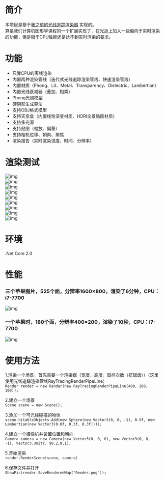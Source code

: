  # 简介  
本项目是基于[我之前的光线追踪渲染器](https://github.com/pg7go/RayTracing) 实现的。  
算是我们计算机图形学课程的一个扩展实现了，在光追上加入一些偏向于实时渲染的功能，但是限于CPU性能还是达不到实时渲染的要求。  

# 功能  
- 只靠CPU的离线渲染  
- 内置两种渲染管线（迭代式光线追踪渲染管线、快速渲染管线）  
- 内置材质（Phong、Lit、Metal、Transparency、Dielectric、Lambertian）  
- 内置光线衰减器（叠加、相乘）  
- Phong光照模型  
- 硬阴影生成算法  
- 支持OBJ格式模型  
- 支持天空盒（内置线性渐变材质、HDRI全景贴图材质）  
- 支持多光源  
- 支持贴图（缩放、偏移）  
- 支持相机位移、朝向、聚焦  
- 渲染报告（实时渲染进度、时间、分辨率）  

# 渲染测试

![img](https://raw.githubusercontent.com/pg7go/CPU-Render/master/Screenshots/Render.png)  
![img](https://raw.githubusercontent.com/pg7go/CPU-Render/master/Screenshots/new1.png)  
![img](https://raw.githubusercontent.com/pg7go/CPU-Render/master/Screenshots/render2.gif)  
![img](https://raw.githubusercontent.com/pg7go/CPU-Render/master/Screenshots/Chapter_12.png)  
![img](https://raw.githubusercontent.com/pg7go/CPU-Render/master/Screenshots/Chapter_8.png)  
![img](https://raw.githubusercontent.com/pg7go/CPU-Render/master/Screenshots/Chapter_9.png)  
![img](https://raw.githubusercontent.com/pg7go/CPU-Render/master/Screenshots/Chapter_10.png)  
![img](https://raw.githubusercontent.com/pg7go/CPU-Render/master/Screenshots/Chapter_11.png)  
![img](https://raw.githubusercontent.com/pg7go/CPU-Render/master/Screenshots/progress.png)  

# 环境
.Net Core 2.0   

# 性能
### 三个苹果图片，525个面，分辨率1600×800，渲染了6分钟，CPU：i7-7700  
![img](https://raw.githubusercontent.com/pg7go/CPU-Render/master/Screenshots/Render.png)   
   
### 一个苹果时，180个面，分辨率400×200，渲染了10秒，CPU：i7-7700  
![img](https://raw.githubusercontent.com/pg7go/CPU-Render/master/RayTracing/bin/Debug/netcoreapp2.0/Render.png)   

  
# 使用方法
1.渲染一个场景，首先需要一个渲染器（宽度，高度，取样次数（抗锯齿））（这里使用光线追踪渲染管线RayTracingRenderPipeLine）  
`Render render = new Render(new RayTracingRenderPipeLine(400, 200, 100));`  
  
2.建立一个场景  
`Scene scene = new Scene();`  
  
3.添加一个可光线碰撞的物体  
`scene.hitableObjects.Add(new Sphere(new Vector3(0, 0, -1), 0.5f, new Lambertian(new Vector3(0.8f, 0.3f, 0.3f))));`  
  
4.建立一个摄像机并设置位置和朝向  
`Camera camera = new Camera(new Vector3(0, 0, 0), new Vector3(0, 0, -1), Vector3.UnitY, 90,2,0,1);`  
  
5.开始渲染  
`render.RenderScene(scene, camera)`  
  
6.保存文件并打开  
`ShowPic(render.SaveRenderedMap("Render.png"));`  



